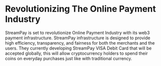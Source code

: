 # Revolutionizing The Online Payment Industry

StreamPay is set to revolutionize Online Payment Industry with its web3 payment infrastructure. StreamPay infrastructure is designed to provide high efficiency, transparency, and fairness for both the merchants and the users. They currently developing StreamPay VISA Debit Card that will be accepted globally, this will allow cryptocurrency holders to spend their coins on everyday purchases just like with traditional currency.
